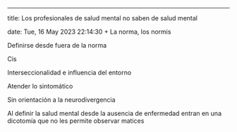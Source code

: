 ---

title: Los profesionales de salud mental no saben de salud mental

date: Tue, 16 May 2023 22:14:30 +
La norma, los normis

Definirse desde fuera de la norma

Cis

Interseccionalidad e influencia del entorno 

Atender lo sintomático

Sin orientación a la neurodivergencia

Al definir la salud mental desde la ausencia de enfermedad entran en una dicotomía que no les permite observar matices


